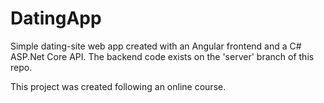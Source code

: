 # DatingApp

Simple dating-site web app created with an Angular frontend and a C# ASP.Net Core API. The backend code exists on the 'server' branch of this repo.

This project was created following an online course.
